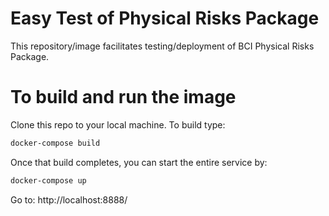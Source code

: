 # Easy Test of Physical Risks Package

This repository/image facilitates testing/deployment of BCI Physical Risks Package.


# To build and run the image

Clone this repo to your local machine. To build type:

```bash
docker-compose build
```

Once that build completes, you can start the entire service by:

```bash
docker-compose up
```

Go to: http://localhost:8888/

